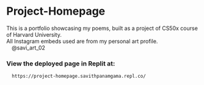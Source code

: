 # Project-Homepage

This is a portfolio showcasing my poems, built as a project of CS50x course of Harvard University.\
All Instagram embeds used are from my personal art profile.\
&ensp;&ensp;@savi_art_02

### View the deployed page in Replit at:
      https://project-homepage.savithpanamgama.repl.co/
